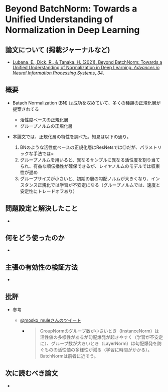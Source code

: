# Beyond BatchNorm: Towards a Unified Understanding of Normalization in Deep Learning

## 論文について (掲載ジャーナルなど)
- [Lubana, E., Dick, R., & Tanaka, H. (2021). Beyond BatchNorm: Towards a Unified Understanding of  Normalization in Deep Learning. *Advances in Neural Information Processing Systems*, *34*.](https://proceedings.neurips.cc/paper/2021/file/2578eb9cdf020730f77793e8b58e165a-Paper.pdf)

## 概要
- Batach Normalization (BN) は成功を収めていて、多くの種類の正規化層が提案されてる
    - 活性度ベースの正規化層
    - グループノルムの正規化層

- 本論文では、正規化層の特性を調べた。知見は以下の通り。
    1.  BNのような活性度ベースの正規化層はResNetsでは◎だが、パラメトリックな手法では×
    2.  グループノルムを用いると、異なるサンプルに異なる活性度を割り当てられ、有益な順伝播性が確保できるが、レイヤノルムのモデルでは収束性が遅め
    3.  グループサイズが小さいと、初期の層の勾配ノルムが大きくなり、インスタンス正規化では学習が不安定になる（グループノルムでは、速度と安定性にトレードオフあり）


## 問題設定と解決したこと
- 

## 何をどう使ったのか
- 

## 主張の有効性の検証方法
- 

## 批評
- 参考

    - [@mosko_muleさんのツイート](https://twitter.com/mosko_mule/status/1493895026283192320)

        - >   GroupNormのグループ数が小さいとき（InstanceNorm）は活性値の多様性があるが勾配爆発が起きやすく（学習が不安定に）、グループ数が大きいとき（LayerNorm）は勾配爆発を防ぐものの活性値の多様性が減る（学習に時間がかかる）。BatchNormは前者に近そう。


## 次に読むべき論文
- 
